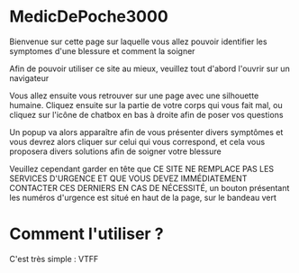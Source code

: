 # MedicDePoche3000
 Bienvenue sur cette page sur laquelle vous allez pouvoir identifier les symptomes d'une blessure et comment la soigner 

Afin de pouvoir utiliser ce site au mieux, veuillez tout d'abord l'ouvrir sur un navigateur

Vous allez ensuite vous retrouver sur une page avec une silhouette humaine. Cliquez ensuite sur la partie de votre corps qui vous fait mal, ou cliquez sur l'icône de chatbox en bas à droite afin de poser vos questions

Un popup va alors apparaître afin de vous présenter divers symptômes et vous devrez alors cliquer sur celui qui vous correspond, et cela vous proposera divers solutions afin de soigner votre blessure

Veuillez cependant garder en tête que CE SITE NE REMPLACE PAS LES SERVICES D'URGENCE ET QUE VOUS DEVEZ IMMÉDIATEMENT CONTACTER CES DERNIERS EN CAS DE NÉCESSITÉ, un bouton présentant les numéros d'urgence est situé en haut de la page, sur le bandeau vert

# Comment l'utiliser ?
 C'est très simple : VTFF
